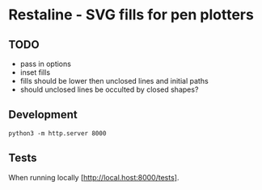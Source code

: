 # Restaline - SVG fills for pen plotters

## TODO
* pass in options
* inset fills
* fills should be lower then unclosed lines and initial paths
* should unclosed lines be occulted by closed shapes?

## Development
`python3 -m http.server 8000`

## Tests
When running locally [http://local.host:8000/tests].